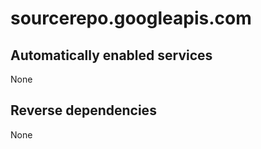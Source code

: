 # sourcerepo.googleapis.com

## Automatically enabled services

None

## Reverse dependencies

None

